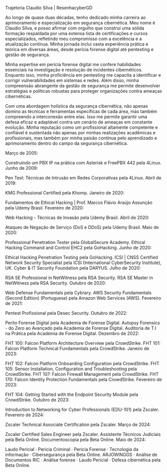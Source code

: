 Trajetoria Claudio Silva | ResenhacyberGD

Ao longo de quase duas décadas, tenho dedicado minha carreira ao aprimoramento e especialização em segurança cibernética. Meu nome é Claudio Silva, e posso afirmar com orgulho que construí uma sólida formação respaldada por uma extensa lista de certificações e cursos especializados, refletindo meu compromisso com a excelência e a atualização contínua. Minha jornada inclui vasta experiência prática e teórica em diversas áreas, desde perícia forense digital até pentesting e gestão de segurança.

Minha expertise em perícia forense digital me confere habilidades essenciais na investigação e resolução de incidentes cibernéticos. Enquanto isso, minha proficiência em pentesting me capacita a identificar e corrigir vulnerabilidades em sistemas e redes. Além disso, minha compreensão abrangente da gestão de segurança me permite desenvolver estratégias e políticas robustas para proteger organizações contra ameaças cibernéticas.

Com uma abordagem holística da segurança cibernética, não apenas domino as técnicas e ferramentas específicas de cada área, mas também compreendo a interconexão entre elas. Isso me permite garantir uma defesa eficaz e adaptável contra um cenário de ameaças em constante evolução. Minha reputação como um profissional altamente competente e confiável é sustentada não apenas por minhas realizações acadêmicas e profissionais, mas também por minha paixão contínua pelo aprendizado e aprimoramento dentro do campo da segurança cibernética.

Março de 2005:

Construindo um PBX IP na prática com Asterisk e FreePBX 442 pela 4Linux.
Junho de 2009:

Pen Test: Técnicas de Intrusão em Redes Corporativas pela 4Linux.
Abril de 2019:

KMG Professional Certified pela Khomp.
Janeiro de 2020:

Fundamentos de Ethical Hacking | Prof. Marcos Flávio Araújo Assunção pela Udemy Brasil.
Fevereiro de 2020:

Web Hacking - Técnicas de Invasão pela Udemy Brasil.
Abril de 2020:

Ataques de Negação de Serviço (DoS e DDoS) pela Udemy Brasil.
Maio de 2020:

Professional Penetration Tester pela GlobalSecure Academy.
Ethical Hacking Command and Control EHC2 pela GoHacking.
Junho de 2020:

Ethical Hacking Penetration Testing pela GoHacking.
ICSI | CNSS Certified Network Security Specialist pela ICSI (International CyberSecurity Institute), UK.
Cyber & IT Security Foundation pela DARYUS.
Julho de 2020:

RSA SE Professional in NetWitness pela RSA Security.
RSA SE Master in NetWitness pela RSA Security.
Outubro de 2020:

Web Defense Fundamentals pela Cybrary.
AWS Security Fundamentals (Second Edition) (Portuguese) pela Amazon Web Services (AWS).
Fevereiro de 2021:

Pentest Profissional pela Desec Security.
Outubro de 2022:

Perito Forense Digital pela Academia de Forense Digital.
Autopsy Forensics - do Zero ao Avançado pela Academia de Forense Digital.
Auditoria de T.I na Prática pela Academia de Forense Digital.
Dezembro de 2022:

FHT 100: Falcon Platform Architecture Overview pela CrowdStrike.
FHT 101: Falcon Platform Technical Fundamentals pela CrowdStrike.
Janeiro de 2023:

FHT 102: Falcon Platform Onboarding Configuration pela CrowdStrike.
FHT 105: Sensor Installation, Configuration and Troubleshooting pela CrowdStrike.
FHT 107: Falcon Firewall Management pela CrowdStrike.
FHT 170: Falcon Identity Protection Fundamentals pela CrowdStrike.
Fevereiro de 2023:

FHT 104: Getting Started with the Endpoint Security Module pela CrowdStrike.
Outubro de 2023:

Introduction to Networking for Cyber Professionals (EDU-101) pela Zscaler.
Fevereiro de 2024:

Zscaler Technical Associate Certification pela Zscaler.
Março de 2024:

Zscaler Certified Sales Engineer pela Zscaler.
Assistente Técnicos Judiciais pela Beta Online.
Documentoscopia pela Beta Online.
Maio de 2024:

Laudo Pericial · Pericia Criminal · Pericia Forense · Tecnologia da informação · Cibersegurança pela Beta Online.
ARJOWINGGS · Análise de Documentos RIC · Análise forense · Laudo Pericial · Defesa cibernética pela Beta Online.

